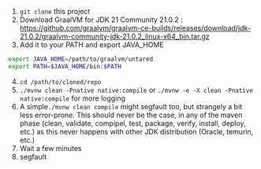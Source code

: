 1.  `git clone` this project
2. Download GraalVM for JDK 21 Community 21.0.2 : https://github.com/graalvm/graalvm-ce-builds/releases/download/jdk-21.0.2/graalvm-community-jdk-21.0.2_linux-x64_bin.tar.gz
3. Add it to your PATH and export JAVA_HOME

```bash
export JAVA_HOME=/path/to/graalvm/untared
export PATH=$JAVA_HOME/bin:$PATH
```

4. `cd /path/to/cloned/repo`
5. `./mvnw clean -Pnative native:compile` or `./mvnw -e -X clean -Pnative native:compile` for more logging
6. A simple`./mvnw clean compile` might segfault too, but strangely a bit less error-prone. This should never be the case, in any of the maven phase (clean, validate, compipel, test, package, verify, install, deploy, etc.) as this never happens with other JDK distribution (Oracle, temurin, etc.)
7. Wait a few minutes
8. segfault
